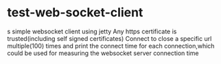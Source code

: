 # test-web-socket-client
s simple websocket client using jetty
Any https certificate is trusted(including self signed certificates)
Connect to close a specific url multiple(100) times and print the connect time for each connection,which could be used for  measuring the websocket server connection time 

